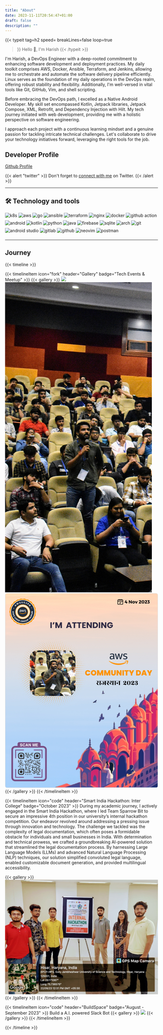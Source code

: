 ```yaml
---
title: "About"
date: 2023-11-11T20:54:47+01:00
draft: false
description: ""
---
```


{{< typeit 
  tag=h2
  speed=
  breakLines=false
  loop=true
>}}
Hello 👋, I'm Harish
{{< /typeit >}}

I'm Harish, a DevOps Engineer with a deep-rooted commitment to enhancing software development and deployment practices. My daily toolkit comprises AWS, Docker, Ansible, Terraform, and Jenkins, allowing me to orchestrate and automate the software delivery pipeline efficiently. Linux serves as the foundation of my daily operations in the DevOps realm, offering robust stability and flexibility. Additionally, I'm well-versed in vital tools like Git, GitHub, Vim, and shell scripting.

Before embracing the DevOps path, I excelled as a Native Android Developer. My skill set encompassed Kotlin, Jetpack libraries, Jetpack Compose, XML, Retrofit, and Dependency Injection with Hilt. My tech journey initiated with web development, providing me with a holistic perspective on software engineering.

I approach each project with a continuous learning mindset and a genuine passion for tackling intricate technical challenges. Let's collaborate to drive your technology initiatives forward, leveraging the right tools for the job.

## Developer Profile

[Github Profile](https://github.com/harisheoran)


{{< alert "twitter" >}}
Don't forget to [connect with me](https://twitter.com/nunocoracao) on Twitter.
{{< /alert >}}


---
## 🛠 Technology and tools
<!DOCTYPE html>
<html lang="en">
  <head>
    <meta charset="UTF-8">
    <meta name="viewport" content="width=device-width, initial-scale=1.0">
    <meta http-equiv="X-UA-Compatible" content="ie=edge">
    <title>HTML 5 Boilerplate</title>
    <link rel="stylesheet" href="https://cdn.jsdelivr.net/gh/devicons/devicon@v2.15.1/devicon.min.css">
  </head>
  <body>
  <div align="left">
        <img src="https://img.shields.io/badge/Kubernetes-326CE5.svg?style=for-the-badge&logo=Kubernetes&logoColor=white" height="25" alt="k8s" style="display: inline-block;" />
        <img src="https://img.shields.io/badge/AWS-%23FF9900.svg?style=for-the-badge&logo=amazon-aws&logoColor=white" height="25" alt="aws" style="display: inline-block;" />
        <img src="https://img.shields.io/badge/go-%2300ADD8.svg?style=for-the-badge&logo=go&logoColor=white" height="25" alt="go" style="display: inline-block;" />
        <img src="https://img.shields.io/badge/Ansible-EE0000.svg?style=for-the-badge&logo=Ansible&logoColor=white" height="25" alt="ansible" style="display: inline-block;" />
        <img src="https://img.shields.io/badge/Terraform-844FBA.svg?style=for-the-badge&logo=Terraform&logoColor=white" height="25" alt="terraform" style="display: inline-block;" />  
        <img src="https://img.shields.io/badge/NGINX-009639.svg?style=for-the-badge&logo=NGINX&logoColor=white" height="25" alt="nginx" style="display: inline-block;" />
        <img src="https://img.shields.io/badge/docker-%230db7ed.svg?style=for-the-badge&logo=docker&logoColor=white" height="25" alt="docker" style="display: inline-block;" />
        <img src="https://img.shields.io/badge/github%20actions-%232671E5.svg?style=for-the-badge&logo=githubactions&logoColor=white" height="25" alt="github action" style="display: inline-block;"/>
        <img src="https://img.shields.io/badge/Android-3DDC84?style=for-the-badge&logo=android&logoColor=white" height="25" alt="android" style="display: inline-block;"/>
        <img src="https://img.shields.io/badge/Kotlin-0095D5?&style=for-the-badge&logo=kotlin&logoColor=white" height="25" alt="kotlin" style="display: inline-block;" />
        <img src="https://img.shields.io/badge/Python-FFD43B?style=for-the-badge&logo=python&logoColor=blue" height="25" alt="python" style="display: inline-block;"/>
        <img src="https://img.shields.io/badge/java-%23ED8B00.svg?style=for-the-badge&logo=openjdk&logoColor=white" height="25" alt="java" style="display: inline-block;"/>
        <img src="https://img.shields.io/badge/Firebase-039BE5?style=for-the-badge&logo=Firebase&logoColor=white" height="25" alt="firebase" style="display: inline-block;" />
        <img src="https://img.shields.io/badge/sqlite-%2307405e.svg?style=for-the-badge&logo=sqlite&logoColor=white" height="25" alt="sqlite" style="display: inline-block;" />
        <img src="https://img.shields.io/badge/Arch%20Linux-1793D1?logo=arch-linux&logoColor=fff&style=for-the-badge" height="25" alt="arch" style="display: inline-block;"/>
        <img src="https://img.shields.io/badge/GIT-E44C30?style=for-the-badge&logo=git&logoColor=white" height="25" alt="git" style="display: inline-block;"/>
        <img src="https://img.shields.io/badge/Android_Studio-3DDC84?style=for-the-badge&logo=android-studio&logoColor=white" height="25" alt="android studio" style="display: inline-block;"/>
        <img src="https://img.shields.io/badge/GitLab-330F63?style=for-the-badge&logo=gitlab&logoColor=white" height="25" alt="gitlab" style="display: inline-block;" />
        <img src="https://img.shields.io/badge/GitHub-100000?style=for-the-badge&logo=github&logoColor=white" height="25" alt="github" style="display: inline-block;"/>
        <img src="https://img.shields.io/badge/NeoVim-%2357A143.svg?&style=for-the-badge&logo=neovim&logoColor=white" height="25" alt="neovim" style="display: inline-block;"/>
        <img src="https://img.shields.io/badge/Postman-FF6C37?style=for-the-badge&logo=Postman&logoColor=white" height="25" alt="postman" style="display: inline-block;"/>
</div>
  </body>
</html>

----

## Journey

{{< timeline >}}

{{< timelineItem icon="fork" header="Gallery" badge="Tech Events & Meetup" >}}
{{< gallery >}}
  <img src="img/apiday01.JPG" class="grid-w33" />
  <img src="img/apiday02.JPG" class="grid-w33" />
  <img src="img/aws.png" class="grid-w33" />
{{< /gallery >}}
{{< /timelineItem >}}

{{< timelineItem icon="code" header="Smart India Hackathon: Inter College" badge="October 2023" >}}
During my academic journey, I actively engaged in the Smart India Hackathon, where I led Team Sparrow Bit to secure an impressive 4th position in our university’s internal hackathon competition. Our endeavor revolved around addressing a pressing issue through innovation and technology. The challenge we tackled was the complexity of legal documentation, which often poses a formidable obstacle for individuals and small businesses in India. With determination and technical prowess, we crafted a groundbreaking AI-powered solution that streamlined the legal documentation process. By harnessing Large Language Models (LLMs) and advanced Natural Language Processing (NLP) techniques, our solution simplified convoluted legal language, enabled customizable document generation, and provided multilingual accessibility.

{{< gallery >}}
  <img src="img/sih.jpg" class="grid-w90" />
{{< /gallery >}}
{{< /timelineItem >}}

{{< timelineItem icon="code" header="BuildSpace" badge="August - September 2023" >}}
Build a A.I. powered Slack Bot
{{< gallery >}}
  <img src="img/buildspaces3.png" class="grid-w100" />
{{< /gallery >}}
{{< /timelineItem >}}

{{< /timeline >}}
